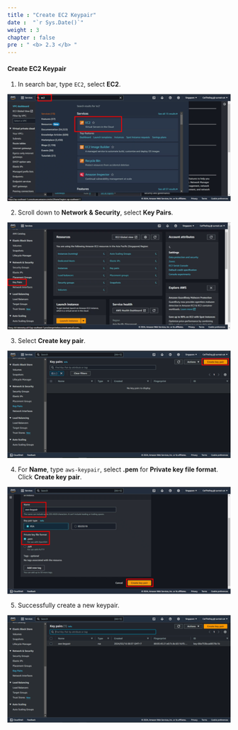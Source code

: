 ```yaml
---
title : "Create EC2 Keypair"
date :  "`r Sys.Date()`" 
weight : 3
chapter : false
pre : " <b> 2.3 </b> "
---
```


#### Create EC2 Keypair

1. In search bar, type ```EC2```, select **EC2**.

![0001](/images/2-ElasticBeanstalk/2.3-CreateKeypair/0001.svg)

2. Scroll down to **Network & Security**, select **Key Pairs**.

![0002](/images/2-ElasticBeanstalk/2.3-CreateKeypair/0002.svg)

3. Select **Create key pair**.

![0003](/images/2-ElasticBeanstalk/2.3-CreateKeypair/0003.svg)

4. For **Name**, type ```aws-keypair```, select **.pem** for **Private key file format**. Click **Create key pair**.

![0004](/images/2-ElasticBeanstalk/2.3-CreateKeypair/0004.svg)

5. Successfully create a new keypair.

![0005](/images/2-ElasticBeanstalk/2.3-CreateKeypair/0005.svg)
